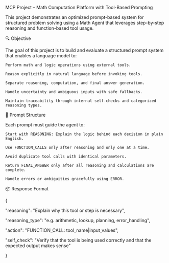 
MCP Project – Math Computation Platform with Tool-Based Prompting

This project demonstrates an optimized prompt-based system for structured problem solving using a Math Agent that leverages step-by-step reasoning and function-based tool usage.

🔍 Objective

The goal of this project is to build and evaluate a structured prompt system that enables a language model to:

    Perform math and logic operations using external tools.

    Reason explicitly in natural language before invoking tools.

    Separate reasoning, computation, and final answer generation.

    Handle uncertainty and ambiguous inputs with safe fallbacks.

    Maintain traceability through internal self-checks and categorized reasoning types.


🧠 Prompt Structure


Each prompt must guide the agent to:

    Start with REASONING: Explain the logic behind each decision in plain English.

    Use FUNCTION_CALLS only after reasoning and only one at a time.

    Avoid duplicate tool calls with identical parameters.

    Return FINAL_ANSWER only after all reasoning and calculations are complete.

    Handle errors or ambiguities gracefully using ERROR.
    

📦 Response Format

{

  "reasoning": "Explain why this tool or step is necessary",
  
  "reasoning_type": "e.g. arithmetic, lookup, planning, error_handling",
  
  "action": "FUNCTION_CALL: tool_name|input_values",
  
  "self_check": "Verify that the tool is being used correctly and that the expected output makes sense"
  
}

